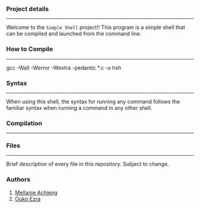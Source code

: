 ### Project details
-----
Welcome to the `Simple Shell` project!! This program is a simple shell that can be compiled and launched from the command line.

### How to Compile
---------------
gcc -Wall -Werror -Wextra -pedantic *.c -o hsh


### Syntax
-----
When using this shell, the syntax for running any command follows the familiar syntax when running a command in any other shell.



### Compilation
-----
### Files
-----
Brief description of every file in this repository. Subject to change.

### Authors

1. [Mellanie Achieng](https://github.com/MellanieAchiengK)
2. [Ouko Ezra](https://github.com/iamOuko)
